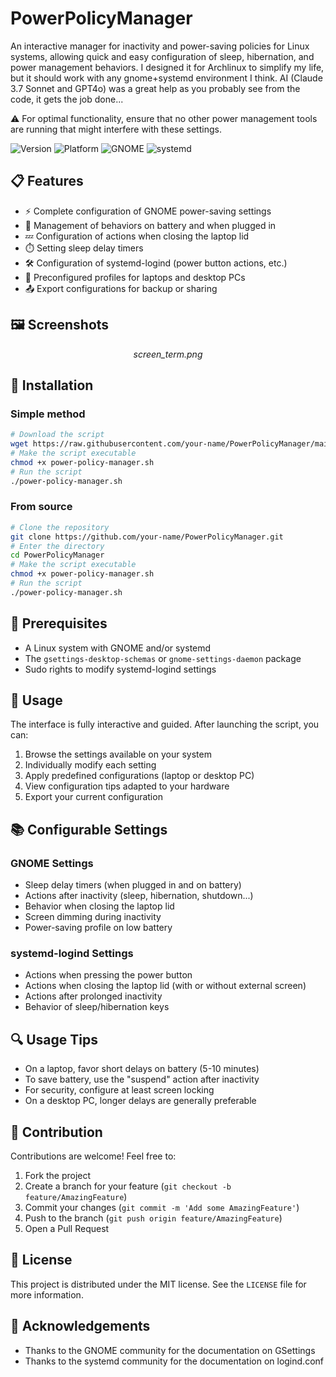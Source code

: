 # PowerPolicyManager
An interactive manager for inactivity and power-saving policies for Linux systems, allowing quick and easy configuration of sleep, hibernation, and power management behaviors. I designed it for Archlinux to simplify my life, but it should work with any gnome+systemd environment I think. AI (Claude 3.7 Sonnet and GPT4o) was a great help as you probably see from the code, it gets the job done...

⚠️ For optimal functionality, ensure that no other power management tools are running that might interfere with these settings.

![Version](https://img.shields.io/badge/version-1.1-blue.svg)
![Platform](https://img.shields.io/badge/platform-Linux-green.svg)
![GNOME](https://img.shields.io/badge/GNOME-Compatible-orange.svg)
![systemd](https://img.shields.io/badge/systemd-Compatible-purple.svg)

## 📋 Features
- ⚡ Complete configuration of GNOME power-saving settings
- 🔄 Management of behaviors on battery and when plugged in
- 💤 Configuration of actions when closing the laptop lid
- ⏱️ Setting sleep delay timers
- 🛠️ Configuration of systemd-logind (power button actions, etc.)
- 📱 Preconfigured profiles for laptops and desktop PCs
- 📤 Export configurations for backup or sharing

## 🖼️ Screenshots
<center>
<em>screen_term.png</em>
</center>

## 🚀 Installation
### Simple method
```bash
# Download the script
wget https://raw.githubusercontent.com/your-name/PowerPolicyManager/main/power-policy-manager.sh
# Make the script executable
chmod +x power-policy-manager.sh
# Run the script
./power-policy-manager.sh
```

### From source
```bash
# Clone the repository
git clone https://github.com/your-name/PowerPolicyManager.git
# Enter the directory
cd PowerPolicyManager
# Make the script executable
chmod +x power-policy-manager.sh
# Run the script
./power-policy-manager.sh
```

## 📝 Prerequisites
- A Linux system with GNOME and/or systemd
- The `gsettings-desktop-schemas` or `gnome-settings-daemon` package
- Sudo rights to modify systemd-logind settings

## 🔧 Usage
The interface is fully interactive and guided. After launching the script, you can:
1. Browse the settings available on your system
2. Individually modify each setting
3. Apply predefined configurations (laptop or desktop PC)
4. View configuration tips adapted to your hardware
5. Export your current configuration

## 📚 Configurable Settings
### GNOME Settings
- Sleep delay timers (when plugged in and on battery)
- Actions after inactivity (sleep, hibernation, shutdown...)
- Behavior when closing the laptop lid
- Screen dimming during inactivity
- Power-saving profile on low battery

### systemd-logind Settings
- Actions when pressing the power button
- Actions when closing the laptop lid (with or without external screen)
- Actions after prolonged inactivity
- Behavior of sleep/hibernation keys

## 🔍 Usage Tips
- On a laptop, favor short delays on battery (5-10 minutes)
- To save battery, use the "suspend" action after inactivity
- For security, configure at least screen locking
- On a desktop PC, longer delays are generally preferable

## 🤝 Contribution
Contributions are welcome! Feel free to:
1. Fork the project
2. Create a branch for your feature (`git checkout -b feature/AmazingFeature`)
3. Commit your changes (`git commit -m 'Add some AmazingFeature'`)
4. Push to the branch (`git push origin feature/AmazingFeature`)
5. Open a Pull Request

## 📄 License
This project is distributed under the MIT license. See the `LICENSE` file for more information.

## 🙏 Acknowledgements
- Thanks to the GNOME community for the documentation on GSettings
- Thanks to the systemd community for the documentation on logind.conf
